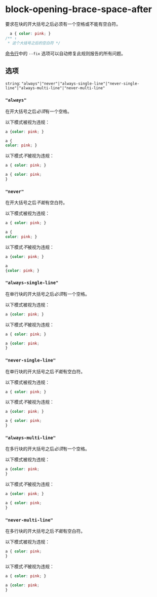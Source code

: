 # block-opening-brace-space-after

要求在块的开大括号之后必须有一个空格或不能有空白符。

```css
  a { color: pink; }
/** ↑
 * 这个大括号之后的空白符 */
```

[命令行](../../../docs/user-guide/cli.md#自动修复错误)中的 `--fix` 选项可以自动修复此规则报告的所有问题。

## 选项

`string`: `"always"|"never"|"always-single-line"|"never-single-line"|"always-multi-line"|"never-multi-line"`

### `"always"`

在开大括号之后*必须*有一个空格。

以下模式被视为违规：

```css
a {color: pink; }
```

```css
a {
color: pink; }
```

以下模式*不*被视为违规：

```css
a { color: pink; }
```

```css
a { color: pink;
}
```

### `"never"`

在开大括号之后*不能*有空白符。

以下模式被视为违规：

```css
a { color: pink; }
```

```css
a {
color: pink; }
```

以下模式*不*被视为违规：

```css
a {color: pink; }
```

```css
a
{color: pink; }
```

### `"always-single-line"`

在单行块的开大括号之后*必须*有一个空格。

以下模式被视为违规：

```css
a {color: pink; }
```

以下模式*不*被视为违规：

```css
a { color: pink; }
```

```css
a {color: pink;
}
```

### `"never-single-line"`

在单行块的开大括号之后*不能*有空白符。

以下模式被视为违规：

```css
a { color: pink; }
```

以下模式*不*被视为违规：

```css
a {color: pink; }
```

```css
a { color: pink;
}
```

### `"always-multi-line"`

在多行块的开大括号之后*必须*有一个空格。

以下模式被视为违规：

```css
a {color: pink;
}
```

以下模式*不*被视为违规：

```css
a {color: pink; }
```

```css
a { color: pink;
}
```

### `"never-multi-line"`

在多行块的开大括号之后*不能*有空白符。

以下模式被视为违规：

```css
a { color: pink;
}
```

以下模式*不*被视为违规：

```css
a { color: pink; }
```

```css
a {color: pink;
}
```

